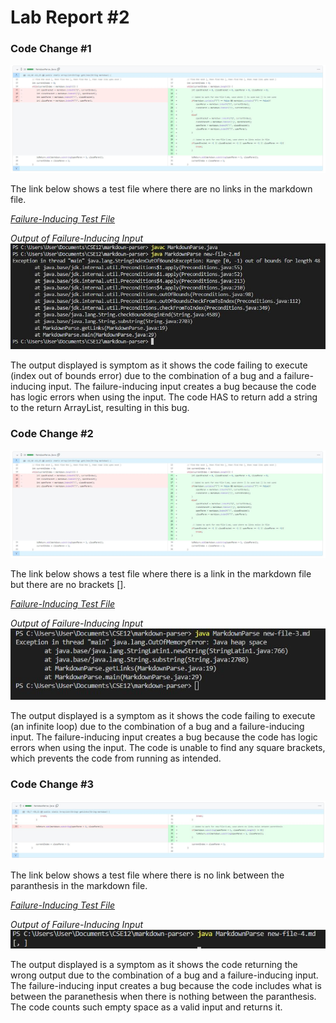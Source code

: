 # Lab Report #2

### Code Change #1

![Image](lab-report-2/lab-report-2-sc1.JPG)

The link below shows a test file where there are no links in the markdown file.

[*Failure-Inducing Test File*](https://github.com/Dahminh/markdown-parser/blob/main/new-file-2.md)

*Output of Failure-Inducing Input*
![Image](lab-report-2/lab-report-2-sc2.JPG)

The output displayed is symptom as it shows the code failing to execute (index out of bounds error) due to the combination of a bug and a failure-inducing input. The failure-inducing input creates a bug because the code has logic errors when using the input. The code HAS to return add a string to the return ArrayList, resulting in this bug.

### Code Change #2

![Image](lab-report-2/lab-report-2-sc1.JPG)

The link below shows a test file where there is a link in the markdown file but there are no brackets [].

[*Failure-Inducing Test File*](https://github.com/Dahminh/markdown-parser/blob/main/new-file-3.md)

*Output of Failure-Inducing Input*
![Image](lab-report-2/lab-report-2-sc3.JPG)

The output displayed is a symptom as it shows the code failing to execute (an infinite loop) due to the combination of a bug and a failure-inducing input. The failure-inducing input creates a bug because the code has logic errors when using the input. The code is unable to find any square brackets, which prevents the code from running as intended.

### Code Change #3

![Image](lab-report-2/lab-report-2-sc4.JPG)

The link below shows a test file where there is no link between the paranthesis in the markdown file.

[*Failure-Inducing Test File*](https://github.com/Dahminh/markdown-parser/blob/main/new-file-4.md)

*Output of Failure-Inducing Input*
![Image](lab-report-2/lab-report-2-sc5.JPG)

The output displayed is a symptom as it shows the code returning the wrong output due to the combination of a bug and a failure-inducing input. The failure-inducing input creates a bug because the code includes what is between the paranethesis when there is nothing between the paranthesis. The code counts such empty space as a valid input and returns it.